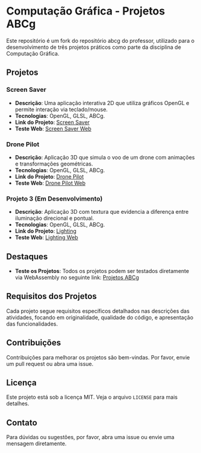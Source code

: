 # Computação Gráfica - Projetos ABCg

Este repositório é um fork do repositório abcg do professor, utilizado para o desenvolvimento de três projetos práticos como parte da disciplina de Computação Gráfica.

## Projetos

### Screen Saver
- **Descrição**: Uma aplicação interativa 2D que utiliza gráficos OpenGL e permite interação via teclado/mouse.
- **Tecnologias**: OpenGL, GLSL, ABCg.
- **Link do Projeto**: [Screen Saver](https://github.com/gabrielsponda/abcg/tree/main/examples/screensaver)
- **Teste Web**: [Screen Saver Web](https://gabrielsponda.github.io/abcg/public/screensaver)

### Drone Pilot
- **Descrição**: Aplicação 3D que simula o voo de um drone com animações e transformações geométricas.
- **Tecnologias**: OpenGL, GLSL, ABCg.
- **Link do Projeto**: [Drone Pilot](https://github.com/gabrielsponda/abcg/tree/main/examples/drone)
- **Teste Web**: [Drone Pilot Web](https://gabrielsponda.github.io/abcg/public/drone)

### Projeto 3 (Em Desenvolvimento)
- **Descrição**: Aplicação 3D com textura que evidencia a diferença entre iluminação direcional e pontual.
- **Tecnologias**: OpenGL, GLSL, ABCg.
- **Link do Projeto**: [Lighting](https://github.com/gabrielsponda/abcg/tree/main/examples/lighting)
- **Teste Web**: [Lighting Web](https://gabrielsponda.github.io/abcg/public/lighting.html)

## Destaques

- **Teste os Projetos**: Todos os projetos podem ser testados diretamente via WebAssembly no seguinte link: [Projetos ABCg](https://gabrielsponda.github.io/abcg/public/)

## Requisitos dos Projetos

Cada projeto segue requisitos específicos detalhados nas descrições das atividades, focando em originalidade, qualidade do código, e apresentação das funcionalidades.

## Contribuições

Contribuições para melhorar os projetos são bem-vindas. Por favor, envie um pull request ou abra uma issue.

## Licença

Este projeto está sob a licença MIT. Veja o arquivo `LICENSE` para mais detalhes.

## Contato

Para dúvidas ou sugestões, por favor, abra uma issue ou envie uma mensagem diretamente.
